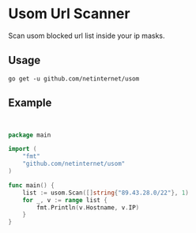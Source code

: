 # Usom Url Scanner
Scan usom blocked url list inside your ip masks.

## Usage

```
go get -u github.com/netinternet/usom
```

## Example

```go


package main

import (
	"fmt"
	"github.com/netinternet/usom"
)

func main() {
	list := usom.Scan([]string{"89.43.28.0/22"}, 1)
	for _, v := range list {
		fmt.Println(v.Hostname, v.IP)
	}
}



```
